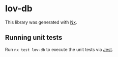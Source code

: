 # lov-db

This library was generated with [Nx](https://nx.dev).

## Running unit tests

Run `nx test lov-db` to execute the unit tests via [Jest](https://jestjs.io).
